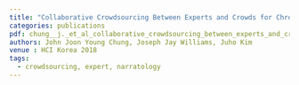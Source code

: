 ```yaml
---
title: "Collaborative Crowdsourcing Between Experts and Crowds for Chronological Ordering of Narrative Events"
categories: publications
pdf: chung__j._et_al_collaborative_crowdsourcing_between_experts_and_crowds_for_chronological_ordering_of_narrative_events__1_.pdf
authors: John Joon Young Chung, Joseph Jay Williams, Juho Kim
venue : HCI Korea 2018
tags:
  - crowdsourcing, expert, narratology
---
```

